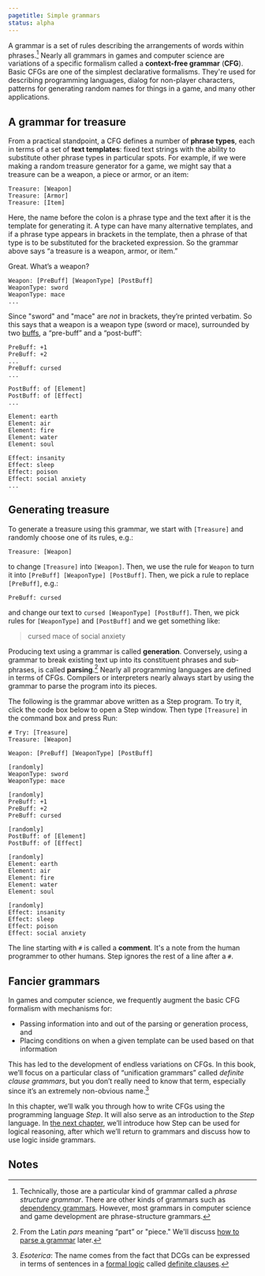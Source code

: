 ```yaml
---
pagetitle: Simple grammars
status: alpha
---
```

A grammar is a set of rules describing the arrangements of words within phrases.[^1]  Nearly all grammars in games and computer science are variations of a specific formalism called a **context-free grammar** (**CFG**).  Basic CFGs are one of the simplest declarative formalisms.  They're used for describing programming languages, dialog for non-player characters, patterns for generating random names for things in a game, and many other applications. 

## A grammar for treasure

From a practical standpoint, a CFG defines a number of **phrase types**, each in terms of a set of **text templates**: fixed text strings with the ability to substitute other phrase types in particular spots.  For example, if we were making a random treasure generator for a game, we might say that a treasure can be a weapon, a piece or armor, or an item:
```step
Treasure: [Weapon]
Treasure: [Armor]
Treasure: [Item]
```
Here, the name before the colon is a phrase type and the text after it is the template for generating it.  A type can have many alternative templates, and if a phrase type appears in brackets in the template, then a phrase of that type is to be substituted for the bracketed expression.  So the grammar above says “a treasure is a weapon, armor, or item.”

Great.  What’s a weapon?
```step
Weapon: [PreBuff] [WeaponType] [PostBuff]
WeaponType: sword
WeaponType: mace
...
```
Since "sword" and "mace" are *not* in brackets, they’re printed verbatim.  So this says that a weapon is a weapon type (sword or mace), surrounded by two [buffs](https://en.wikipedia.org/wiki/Game_balance#Buffs_and_nerfs), a “pre-buff” and a “post-buff”:
```step
PreBuff: +1
PreBuff: +2
...
PreBuff: cursed
...

PostBuff: of [Element]
PostBuff: of [Effect]
...

Element: earth
Element: air
Element: fire
Element: water
Element: soul

Effect: insanity
Effect: sleep
Effect: poison
Effect: social anxiety
...
```

## Generating treasure

To generate a treasure using this grammar, we start with `[Treasure]` and randomly choose one of its rules, e.g.:
```step
Treasure: [Weapon]
```
to change `[Treasure]` into `[Weapon]`.  Then, we use the rule for `Weapon` to turn it into `[PreBuff] [WeaponType] [PostBuff]`.  Then, we pick a rule to replace `[PreBuff]`, e.g.:
```step
PreBuff: cursed
```
and change our text to `cursed [WeaponType] [PostBuff]`.  Then, we pick rules for `[WeaponType]` and `[PostBuff]` and we get something like:

> cursed mace of social anxiety

Producing text using a grammar is called **generation**.  Conversely, using a grammar to break existing text up into its constituent phrases and sub-phrases, is called **parsing**.[^2]  Nearly all programming languages are defined in terms of CFGs.  Compilers or interpreters nearly always start by using the grammar to parse the program into its pieces.

The following is the grammar above written as a Step program.  To try it, click the code box below to open a Step window.  Then type `[Treasure]` in the command box and press Run:
```Step
# Try: [Treasure]
Treasure: [Weapon]

Weapon: [PreBuff] [WeaponType] [PostBuff]

[randomly]
WeaponType: sword
WeaponType: mace

[randomly]
PreBuff: +1
PreBuff: +2
PreBuff: cursed

[randomly]
PostBuff: of [Element]
PostBuff: of [Effect]

[randomly]
Element: earth
Element: air
Element: fire
Element: water
Element: soul

[randomly]
Effect: insanity
Effect: sleep
Effect: poison
Effect: social anxiety
```
The line starting with `#` is called a **comment**.  It's a note from the human programmer to other humans.  Step ignores the rest of a line after a `#`.

## Fancier grammars

In games and computer science, we frequently augment the basic CFG formalism with mechanisms for:

* Passing information into and out of the parsing or generation process, and
* Placing conditions on when a given template can be used based on that information

This has led to the development of endless variations on CFGs.  In this book, we’ll focus on a particular class of “unification grammars” called *definite clause grammars*, but you don’t really need to know that term, especially since it’s an extremely non-obvious name.[^3]

In this chapter, we’ll walk you through how to write CFGs using the programming language *Step*.  It will also serve as an introduction to the *Step* language.  In [the next chapter](logic_programming), we’ll introduce how Step can be used for logical reasoning, after which we’ll return to grammars and discuss how to use logic inside grammars.

## Notes

[^1]: Technically, those are a particular kind of grammar called a *phrase structure grammar*.  There are other kinds of grammars such as [dependency grammars](https://en.wikipedia.org/wiki/Dependency_grammar).  However, most grammars in computer science and game development are phrase-structure grammars.
[^2]: From the Latin *pars* meaning “part” or "piece."  We'll discuss [how to parse a grammar](parse_predicate) later.
[^3]: *Esoterica*: The name comes from the fact that DCGs can be expressed in terms of sentences in a [formal logic](logic) called [definite clauses](definite_clauses).